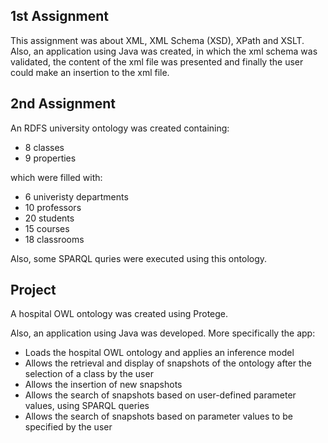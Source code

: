 ## 1st Assignment ##

This assignment was about XML, XML Schema (XSD), XPath and XSLT. Also, an application using Java was
created, in which the xml schema was validated, the content of the xml file was presented and finally
the user could make an insertion to the xml file.

## 2nd Assignment ##

An RDFS university ontology was created containing:

* 8 classes
* 9 properties

which were filled with:

* 6 univeristy departments
* 10 professors
* 20 students
* 15 courses
* 18 classrooms

Also, some SPARQL quries were executed using this ontology.

## Project ##

A hospital OWL ontology was created using Protege.

Also, an application using Java was developed. More specifically the app:

* Loads the hospital OWL ontology and applies an inference model
* Allows the retrieval and display of snapshots of the ontology after the selection of a class
by the user
* Allows the insertion of new snapshots
* Allows the search of snapshots based on user-defined parameter values, using SPARQL queries
* Allows the search of snapshots based on parameter values to be specified by the user


